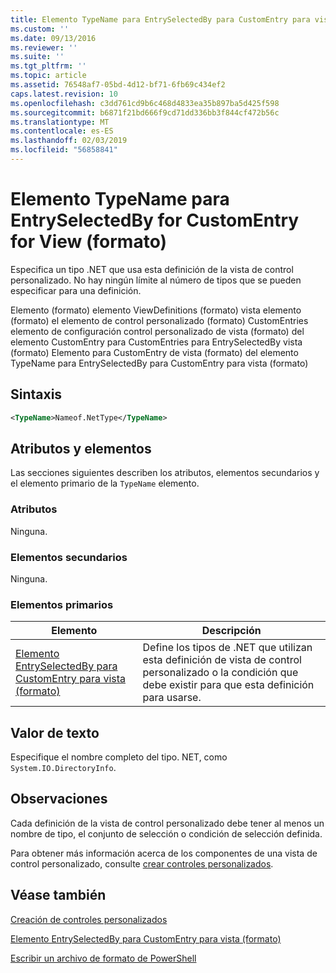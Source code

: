 ```yaml
---
title: Elemento TypeName para EntrySelectedBy para CustomEntry para vista (formato) | Microsoft Docs
ms.custom: ''
ms.date: 09/13/2016
ms.reviewer: ''
ms.suite: ''
ms.tgt_pltfrm: ''
ms.topic: article
ms.assetid: 76548af7-05bd-4d12-bf71-6fb69c434ef2
caps.latest.revision: 10
ms.openlocfilehash: c3dd761cd9b6c468d4833ea35b897ba5d425f598
ms.sourcegitcommit: b6871f21bd666f9cd71dd336bb3f844cf472b56c
ms.translationtype: MT
ms.contentlocale: es-ES
ms.lasthandoff: 02/03/2019
ms.locfileid: "56858841"
---
```

# <a name="typename-element-for-entryselectedby-for-customentry-for-view-format"></a>Elemento TypeName para EntrySelectedBy for CustomEntry for View (formato)

Especifica un tipo .NET que usa esta definición de la vista de control personalizado. No hay ningún límite al número de tipos que se pueden especificar para una definición.

Elemento (formato) elemento ViewDefinitions (formato) vista elemento (formato) el elemento de control personalizado (formato) CustomEntries elemento de configuración control personalizado de vista (formato) del elemento CustomEntry para CustomEntries para EntrySelectedBy vista (formato) Elemento para CustomEntry de vista (formato) del elemento TypeName para EntrySelectedBy para CustomEntry para vista (formato)

## <a name="syntax"></a>Sintaxis

```xml
<TypeName>Nameof.NetType</TypeName>
```

## <a name="attributes-and-elements"></a>Atributos y elementos

Las secciones siguientes describen los atributos, elementos secundarios y el elemento primario de la `TypeName` elemento.

### <a name="attributes"></a>Atributos

Ninguna.

### <a name="child-elements"></a>Elementos secundarios

Ninguna.

### <a name="parent-elements"></a>Elementos primarios

|Elemento|Descripción|
|-------------|-----------------|
|[Elemento EntrySelectedBy para CustomEntry para vista (formato)](./entryselectedby-element-for-customentry-for-customcontrol-for-view-format.md)|Define los tipos de .NET que utilizan esta definición de vista de control personalizado o la condición que debe existir para que esta definición para usarse.|

## <a name="text-value"></a>Valor de texto

Especifique el nombre completo del tipo. NET, como `System.IO.DirectoryInfo`.

## <a name="remarks"></a>Observaciones

Cada definición de la vista de control personalizado debe tener al menos un nombre de tipo, el conjunto de selección o condición de selección definida.

Para obtener más información acerca de los componentes de una vista de control personalizado, consulte [crear controles personalizados](./creating-custom-controls.md).

## <a name="see-also"></a>Véase también

[Creación de controles personalizados](./creating-custom-controls.md)

[Elemento EntrySelectedBy para CustomEntry para vista (formato)](./entryselectedby-element-for-customentry-for-customcontrol-for-view-format.md)

[Escribir un archivo de formato de PowerShell](./writing-a-powershell-formatting-file.md)
